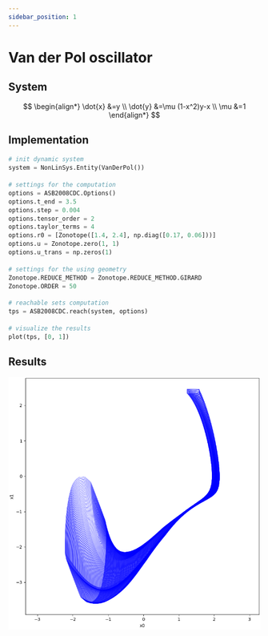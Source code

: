 ```yaml
---
sidebar_position: 1
---
```


# Van der Pol oscillator

## System

$$
\begin{align*}
\dot{x} &=y \\
\dot{y} &=\mu (1-x^2)y-x \\
\mu &=1
\end{align*}
$$

## Implementation

```python
# init dynamic system
system = NonLinSys.Entity(VanDerPol())

# settings for the computation
options = ASB2008CDC.Options()
options.t_end = 3.5
options.step = 0.004
options.tensor_order = 2
options.taylor_terms = 4
options.r0 = [Zonotope([1.4, 2.4], np.diag([0.17, 0.06]))]
options.u = Zonotope.zero(1, 1)
options.u_trans = np.zeros(1)

# settings for the using geometry
Zonotope.REDUCE_METHOD = Zonotope.REDUCE_METHOD.GIRARD
Zonotope.ORDER = 50

# reachable sets computation
tps = ASB2008CDC.reach(system, options)

# visualize the results
plot(tps, [0, 1])
```

## Results

![](imgs/van_der_pol.png)

